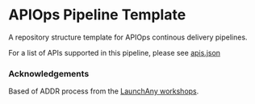 # APIOps Pipeline Template

A repository structure template for APIOps continous delivery pipelines. 

For a list of APIs supported in this pipeline, please see [apis.json](/apis.json.yaml)


### Acknowledgements
Based of ADDR process from the [LaunchAny workshops](https://launchany.com/api-training).
